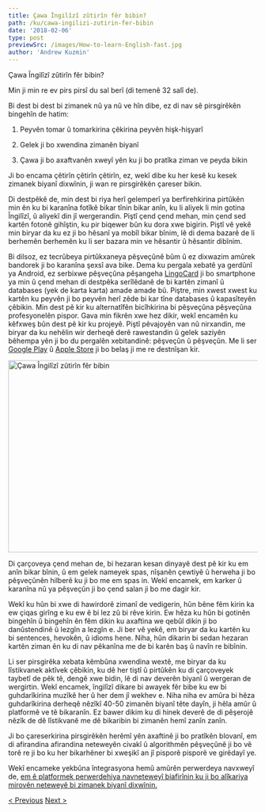 ```yaml
---
title: Çawa Îngilîzî zûtirîn fêr bibin?
path: /ku/cawa-ingilizi-zutirin-fer-bibin
date: '2018-02-06'
type: post
previewSrc: /images/How-to-learn-English-fast.jpg
author: 'Andrew Kuzmin'
---
```


Çawa Îngilîzî zûtirîn fêr bibin?

Min ji min re ev pirs pirsî du sal berî (di temenê 32 salî de).

Bi dest bi dest bi zimanek nû ya nû ve hîn dibe, ez di nav sê pirsgirêkên bingehîn de hatim:

1. Peyvên tomar û tomarkirina çêkirina peyvên hişk-hişyarî

2. Gelek ji bo xwendina zimanên biyanî

3. Çawa ji bo axaftvanên xweyî yên ku ji bo pratîka ziman ve peyda bikin

Ji bo encama çêtirîn çêtirîn çêtirîn, ez, wekî dibe ku her kesê ku kesek zimanek biyanî dixwînin, ji wan re pirsgirêkên çareser bikin.

Di destpêkê de, min dest bi riya herî gelemperî ya berfirehkirina pirtûkên min ên ku bi karanîna fotîkê bikar tînin bikar anîn, ku li aliyek li min gotina Îngilîzî, û aliyekî din jî wergerandin. Piştî çend çend mehan, min çend sed kartên fotonê gihîştin, ku pir biqewer bûn ku dora xwe bigirin. Piştî vê yekê min biryar da ku ez ji bo hêsanî ya mobîl bikar bînim, lê di dema bazarê de li berhemên berhemên ku li ser bazara min ve hêsantir û hêsantir dibînim.

Bi dilsoz, ez tecrûbeya pirtûkxaneya pêşveçûnê bûm û ez dixwazim amûrek bandorek ji bo karanîna şexsî ava bike. Dema ku pergala xebatê ya gerdûnî ya Android, ez serbixwe pêşveçûna pêşangeha <a href="https://lingocard.com">LingoCard</a> ji bo smartphone ya min û çend mehan di destpêka serîlêdanê de bi kartên zimanî û databases (yek de karta karta) amade amade bû. Piştre, min xwest xwest ku kartên ku peyvên ji bo peyvên herî zêde bi kar tîne databases û kapasîteyên çêbikin. Min dest pê kir ku alternatîfên bicîhkirina bi pêşveçûna pêşveçûna profesyonelên pispor. Gava min fikrên xwe hez dikir, wekî encamên ku kêfxweş bûn dest pê kir ku projeyê. Piştî pêvajoyên van nû nirxandin, me biryar da ku nehêlin wir derheqê derê rawestandin û gelek saziyên bêhempa yên ji bo du pergalên xebitandinê: pêşveçûn û pêşveçûn. Me li ser <a href="https://play.google.com/store/apps/details?id=com.lingocard.lingocard">Google Play</a> û <a href="https://itunes.apple.com/us/app/lingocard/id1217076835?mt=8">Apple Store</a> ji bo belaş ji me re destnîşan kir.

<img class="aligncenter wp-image-5587" src="../images/2018/01/LigoCard-App-small.png" alt="Çawa Îngilîzî zûtirîn fêr bibin" width="973" height="388" />

Di çarçoveya çend mehan de, bi hezaran kesan dinyayê dest pê kir ku em anîn bikar bînin, û em gelek nameyek spas, nîşanên çewtiyê û herweha ji bo pêşveçûnên hilberê ku ji bo me em spas in. Wekî encamek, em karker û karanîna nû ya pêşveçûn ji bo çend salan ji bo me dagir kir.

Wekî ku hûn bi xwe di hawirdorê zimanî de vedigerin, hûn bêne fêm kirin ka ew çiqas girîng e ku ew ê bi lez zû bi rêve kirin. Ew hêza ku hûn bi gotinên bingehîn û bingehîn ên fêm dikin ku axaftina we qebûl dikin ji bo danûstendinê û lezgîn a lezgîn e. Ji ber vê yekê, em biryar da ku kartên ku bi sentences, hevokên, û idioms hene. Niha, hûn dikarin bi sedan hezaran kartên ziman ên ku di nav pêkanîna me de bi karên baş û navîn re bibînin.

Li ser pirsgirêka xebata kêmbûna xwendina wextê, ​​me biryar da ku lîstikvanek aktîvek çêbikin, ku dê her tiştî û pirtûkên ku di çarçoveyek taybetî de pêk tê, dengê xwe bidin, lê di nav deverên biyanî û wergeran de wergirtin. Wekî encamek, îngilîzî dikare bi awayek fêr bibe ku ew bi guhdarîkirina muzîkê her û her dem jî wekhev e. Niha niha ev amûra bi hêza guhdarîkirina derheqê nêzîkî 40-50 zimanên biyanî tête dayîn, ji hêla amûr û platformê ve tê bikaranîn. Ez bawer dikim ku di hinek deverê de di pêşerojê nêzîk de dê lîstikvanê me dê bikaribin bi zimanên hemî zanîn zanîn.

Ji bo çareserkirina pirsgirêkên herêmî yên axaftinê ji bo pratîkên blovanî, em di afirandina afirandina neteweyên civakî û algorithmên pêşveçûnê ji bo vê torê re ji bo ku her bikarhêner bi xweşikî an jî pisporê pisporê ve girêdayî ye.

Wekî encameke yekbûna întegrasyona hemû amûrên perwerdeya navxweyî de, <a href="https://lingocard.com">em ê platformek perwerdehiya navneteweyî biafirînin ku ji bo alîkariya mirovên neteweyê bi zimanek biyanî dixwînin.</a>

<a href="/ku/ji-bo-axaftvanen-zimen-bibinin-ji-bo-pratikaya-ziman">< Previous</a> <a href="/ku/karta-ziman">Next ></a>
